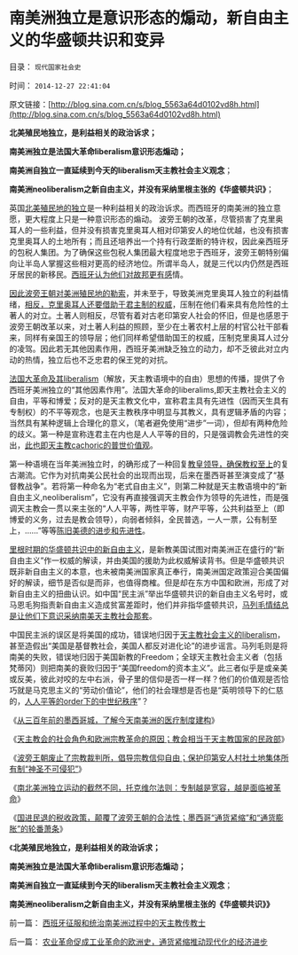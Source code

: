 # 南美洲独立是意识形态的煽动，新自由主义的华盛顿共识和变异

目录： `现代国家社会史` 

时间： `2014-12-27 22:41:04` 

原文链接：[http://blog.sina.com.cn/s/blog_5563a64d0102vd8h.html](http://blog.sina.com.cn/s/blog_5563a64d0102vd8h.html)

**北美殖民地独立，是利益相关的政治诉求；**

**南美洲独立是法国大革命liberalism意识形态煽动；**

**南美洲自独立一直延续到今天的liberalism天主教社会主义观念**；

**南美洲neoliberalism之新自由主义，并没有采纳里根主张的《华盛顿共识》**；

英国[北美殖民地的独立](../../../2011/5/8/北美独立战争英国真的万恶不赦吗？.md)是一种利益相关的政治诉求。而西班牙的南美洲的独立意愿，更大程度上只是一种意识形态的煽动。
波旁王朝的改革，尽管损害了克里奥耳人的一些利益，但并没有损害克里奥耳人相对印第安人的地位优越，也没有损害克里奥耳人的土地所有；而且还培养出一个持有行政垄断的特许权，因此亲西班牙的包税人集团。为了确保这些包税人集团最大程度地忠于西班牙，波旁王朝特别偏向让半岛人掌握这些相对更高的经济地位。所谓半岛人，就是三代以内仍然是西班牙居民的新移民。[西班牙认为他们对故邦更有感](../../../2014/11/24/西班牙美洲殖民地的政治平衡，有信仰的人民对国王的忠诚.md)情。

[因此波旁王朝对美洲殖民地的勒索](../../../2014/12/11/西班牙波旁王朝改革的新自由主义路线，政治正确，及进步性.md)，并未至于，导致美洲克里奥耳人独立的利益情绪，[相反，克里奥耳人还要借助于君主制的权威](../../../2014/11/25/波旁王朝国进民退制造分裂，教科书中“多洛雷斯的呼声”的误导.md)，压制在他们看来具有危险性的土著人的对立。土著人则相反，尽管有着对古老印第安人社会的怀旧，但是也感恩于波旁王朝改革以来，对土著人利益的照顾，至少在土著农村上层的村官公社干部看来，同样有亲国王的领导层；他们同样希望借助国王的权威，压制克里奥耳人过分的凌驾。因此若无其他因素作用，西班牙美洲缺乏独立的动力，却不乏彼此对立内动的热情，独立后也不乏忠君的保王党的对抗。

[法国大革命及其liberalism](../../../2012/6/14/“革命啊！世间罪恶，均以汝为名”！.md)（解放，天主教语境中的自由）思想的传播，提供了令西班牙美洲独立的“其他因素作用”。法国大革命的liberalims,即天主教社会主义的自由，平等和博爱；反对的是天主教文化中，宣称君主具有先进性（因而天生具有专制权）的不平等观念，也是天主教秩序中明显与其教义，具有逻辑矛盾的内容；当然具有某种逻辑上合理化的意义，（笔者避免使用“进步”一词），但却有两种危险的歧义。第一种是宣称连君主在内也是人人平等的目的，只是强调教会先进性的突出，[此也即天主教cachoric的普世价值观](../../../2011/9/2/社会秩序（Order）即“等级阶层”“命令”和《自然法》的变迁.md)。

第一种语境在当年美洲独立时，的确形成了一种回复[教皇领导，确保教权至上](../../../2011/11/25/基督教是欧洲中世纪出现大量自治社区的原因.md)的复古潮流。它作为对抗南美公民社会的出现而出现，后来在墨西哥甚至演变成了“基督教战争”。若将第一种命名为“老式自由主义”，则第二种就是天主教语境中的“新自由主义,neoliberalism”，它没有再直接强调天主教会作为领导的先进性，而是强调天主教会一贯以来主张的“人人平等，两性平等，财产平等，公共利益至上（即博爱的义务，过去是教会领导），向弱者倾斜，全民普选，一人一票，公有制至上，……”等等[陈旧美德的进步和先进性](../../../2014/12/10/新自由主义和自由主义，自然法和普通法，互为敌对意识形态.md)。

[里根时期的华盛顿共识中的新自由主义](../../../2012/2/17/拜上帝教的洋葱头和共产主义传统和保守主义.md)，是新教美国试图对南美洲正在盛行的“新自由主义”作一权威的解读，并由美国的援助为此权威解读背书。但是华盛顿共识既非新自由主义的本意，也未被南美洲国家真正奉行，南美洲国定政策迎合美国偏好的解读，细节是否似是而非，也值得商榷。但是却在东方中国和欧洲，形成了对新自由主义的扭曲认识。如中国“民主派”举出华盛顿共识的新自由主义名号时，或马恩毛狗指责新自由主义造成贫富差距时，他们并非指华盛顿共识，[马列毛情结总是让他们下意识采纳南美天主教社会那套](../../../2014/12/6/何种逻辑条件令“政府拉动经济增长”成为暴政？.md)。

中国民主派的误区是将美国的成功，错误地归因于[天主教社会主义的liberalism](../../../2014/12/5/“皇帝消费拉动经济增长”是社会主义的国际惯例.md)，甚至造假出“美国是基督教社会，美国人都反对进化论”的进步谣言。马列毛则是将南美的失败，错误地归因于美国新教的Freedom；全球天主教社会主义者（包括梵蒂冈）则把南美的衰败归因于“美国freedom的资本主义”。此三者似乎是或亲美或反美，彼此对咬的左中右派，骨子里的信仰是否一样一样？他们的价值观是否恰巧就是马克思主义的“劳动价值论”，他们的社会理想是否也是“英明领导下的仁慈的，[人人平等的order下的中世纪秩序](../../../2011/9/2/社会秩序（Order）即“等级阶层”“命令”和《自然法》的变迁.md)”？

《[从三百年前的墨西哥城，了解今天南美洲的医疗制度建构](../../../2014/12/2/从三百年前的墨西哥，了解今天南美洲的医疗制度建构.md)》

《[天主教会的社会角色和欧洲宗教革命的原因；教会相当于天主教国家的民政部](../../../2014/12/23/天主教会的社会角色和欧洲宗教革命的原因.md)》

《[波旁王朝废止了宗教裁判所，倡导宗教信仰自由；保护印第安人村社土地集体所有制“神圣不可侵犯”](../../../2014/12/24/比法国大革命更为开明进步的波旁王朝及其改革.md)》

《[南北美洲独立运动的截然不同，托克维尔法则：专制越是宽容，越是面临被革命](../../../2014/12/25/南北美洲独立运动的截然不同，及托克维尔法则.md)》

《[国进民退的税收政策，颠覆了波旁王朝的合法性；墨西哥“通货紧缩”和“通货膨胀”的轮番萧条](../../../2014/12/26/国进民退的政策，颠覆了波旁王朝的合法性.md)》

《**北美殖民地独立，是利益相关的政治诉求；**

**南美洲独立是法国大革命liberalism意识形态煽动；**

**南美洲自独立一直延续到今天的liberalism天主教社会主义观念**；

**南美洲neoliberalism之新自由主义，并没有采纳里根主张的《华盛顿共识》》**

前一篇： [西班牙征服和统治南美洲过程中的天主教传教士](../../../2014/12/29/西班牙征服和统治南美洲过程中的天主教传教士.md)

后一篇： [农业革命促成工业革命的欧洲史，通货紧缩推动现代化的经济进步](../../../2014/12/26/农业革命促成工业革命的欧洲史，通货紧缩推动现代化的经济进步.md)

